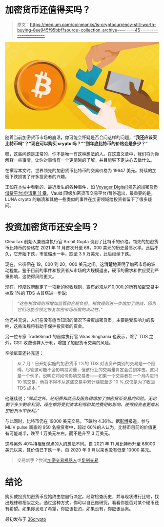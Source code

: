 # 加密货币还值得买吗？

> 原文：<https://medium.com/coinmonks/is-cryptocurrency-still-worth-buying-8ee945f95bbf?source=collection_archive---------45----------------------->

![](img/d78ddfd73edeb3e0cebb6705b166a466.png)

随着当前加密货币市场的崩溃，你可能会怀疑是否会问这样的问题，**“我还应该买比特币吗”？“现在可以购买 crypto 吗？”“到年底比特币的价格会是多少？”**

嗯，这些问题是正常的，你不是唯一有这种想法的人。在这篇文章中，我们将为你解释一些事情，让你对事情有一个更清晰的了解，并且能够下定决心去做什么。

在撰写本文时，世界领先的加密货币比特币的交易价格为 19647 美元。持续的加密下跌损害了许多投资者的兴趣。

正如在[本帖](https://36crypto.com/market-news/crypto-lenders-currently-experiencing-difficulties/)中看到的，最近发生的各种事件，如 [Voyager Digital(领先的加密货币借贷平台)申请第 11 章](https://36crypto.com/market-news/cryptocurrency-broker-voyager-files-for-bankruptcy-protection/)，Vauld(顶级加密货币交易平台)暂停退出，最重要的是，LUNA crypto 的崩溃和其他一些类似的事件在加密领域给投资者留下了很多疑问。

# 投资加密货币还安全吗？

ClearTax 创始人兼首席执行官 Archit Gupta 谈到了比特币的价格。领先的加密货币比特币的价格在 2021 年 11 月首次升至 68，000 美元的历史最高水平。此后不久，它开始下跌，市值缩水一半，跌至 3.5 万美元，此后继续下跌。

现在，它徘徊在 19，000 到 20，000 美元之间。这清楚地表明了加密市场的波动程度。鉴于目前的事件和投资者从市场的大规模退出，硬币的需求和供应受到严重影响，这使得风险更大。

现在，印度政府制定了一项新的税收规则，宣布必须从₹10,000.的所有加密交易中抽取 1%的 TDS 古普塔进一步说:

> *“这些税收规则将增加监管和合规负担。税收规则进一步增加了挑战，因为它们可能会锁定恢复加密市场所需的流动性。”*

他还补充说，人们在没有适当知识的情况下投资加密货币，主要是受影响力的影响，这些法规将有助于保护投资者的资金。

另一位专家 TradeSmart 的首席执行官 Vikas Singhania 也表示，除了 TDS 之外，GST 收费也弊大于利，增加了加密货币交易的风险。

辛哈尼亚还补充道；

> 从 7 月 1 日开始实施的加密货币 1%的 TDS 对该资产类别的交易是一个阻碍。尽管这可能不会影响投资量，但该行业的交易量肯定会受到冲击。这只是一个例子，说明它将如何影响交易者——如果一个交易者在一个月内进行 10 笔交易，他将不得不从这些交易中累计赚取至少 10 %,仅仅是为了收回 TDS 成本。”

他继续说；*“除此之外，经纪费和商品及服务税增加了加密货币交易的风险。无论剩下多少剩余利润，现在都将受到资本利得和其他费用的影响，使得投资者更难从加密货币中获利。”*

与此同时，比特币仍在 19000 美元交易，下跌约 4.36%。据[彭博](https://www.bloomberg.com/news/articles/2022-07-10/bitcoin-faces-another-50-drop-wall-street-says-mliv-pulse)报道，参与 MLIV pulse 调查的 950 名投资者中，超过 60%的人认为，比特币目前的价值更有可能减半，跌至 1 万美元左右，而不是升至 3 万美元。

这与另外 40%持相反观点的人的想法不同。自 2021 年 11 月比特币升至 68000 美元以来，其价值已下跌一半，自 2020 年 9 月以来也没有低至 10000 美元。

> 交易新手？尝试[加密交易机器人](/coinmonks/crypto-trading-bot-c2ffce8acb2a)或[复制交易](/coinmonks/top-10-crypto-copy-trading-platforms-for-beginners-d0c37c7d698c)

# 结论

购买或投资加密货币应始终由您自行决定。经常检查历史，并与现状进行比较，找出规律和相似之处。通过这种方式，你可以自己做研究，看看你是否对某个硬币还有希望。如果你发现了希望，你应该投资，如果没有，你应该远离。

最初发布于 [36crypto](https://36crypto.com/cryptocurrency/is-cryptocurrency-still-worth-buying/)